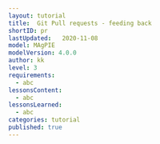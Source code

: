 ```yaml
---
layout: tutorial
title:  Git Pull requests - feeding back
shortID: pr
lastUpdated:   2020-11-08
model: MAgPIE
modelVersion: 4.0.0
author: kk
level: 3
requirements:
  - abc
lessonsContent:
  - abc
lessonsLearned:
  - abc
categories: tutorial
published: true
---
```

